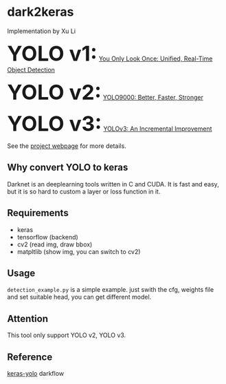# dark2keras

Implementation by Xu Li

<font size=9><b>YOLO v1:</b></font> [You Only Look Once: Unified, Real-Time Object Detection](https://pjreddie.com/media/files/papers/yolo_1.pdf)

<font size=9><b>YOLO v2:</b></font> [YOLO9000: Better, Faster, Stronger](https://pjreddie.com/media/files/papers/YOLO9000.pdf)

<font size=9><b>YOLO v3:</b></font> [YOLOv3: An Incremental Improvement](https://pjreddie.com/media/files/papers/YOLOv3.pdf)

See the [project webpage](https://pjreddie.com/darknet/yolo/) for more details.

## Why convert YOLO to keras #

Darknet is an deeplearning tools written in C and CUDA. It is fast and easy, but it is so hard to custom a layer or loss function in it.

## Requirements
- keras
- tensorflow (backend)
- cv2 (read img, draw bbox)
- matpltlib (show img, you can switch to cv2)

## Usage
`detection_example.py` is a simple example. just swith the cfg, weights file and set suitable head, you can get different model.

## Attention
This tool only support YOLO v2, YOLO v3.


## Reference
[keras-yolo](https://github.com/BrainsGarden/keras-yolo)
darkflow
